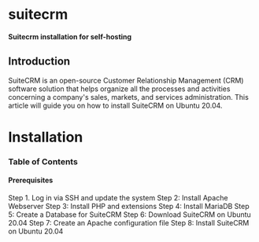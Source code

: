 # suitecrm
 #### Suitecrm installation for self-hosting
 
## Introduction

SuiteCRM is an open-source Customer Relationship Management (CRM) software solution that helps organize all the processes and activities concerning a company's sales, markets, and services administration. This article will guide you on how to install SuiteCRM on Ubuntu 20.04. 

# Installation

### Table of Contents

#### Prerequisites

Step 1. Log in via SSH and update the system
Step 2: Install Apache Webserver
Step 3: Install PHP and extensions
Step 4: Install MariaDB
Step 5: Create a Database for SuiteCRM
Step 6: Download SuiteCRM on Ubuntu 20.04
Step 7: Create an Apache configuration file
Step 8: Install SuiteCRM on Ubuntu 20.04
